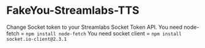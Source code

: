 # FakeYou-Streamlabs-TTS
Change Socket token to your Streamlabs Socket Token API.
You need node-fetch = `npm install node-fetch`
You need socket client = `npm install socket.io-client@2.3.1`

